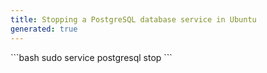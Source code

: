```yaml
---
title: Stopping a PostgreSQL database service in Ubuntu
generated: true
---
```


<div markdown="1" class="ans">
```bash
sudo service postgresql stop
```
</div>
